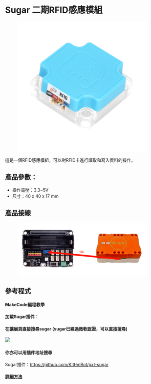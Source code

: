 # Sugar 二期RFID感應模組

<figure><img src="../../.gitbook/assets/rfid (1).png" alt=""><figcaption></figcaption></figure>

這是一個RFID感應模組，可以對RFID卡進行讀取和寫入資料的操作。

## 產品參數：

* 操作電壓：3.3\~5V
* 尺寸：40 x 40 x 17 mm

## 產品接線

<figure><img src="../../.gitbook/assets/image (64).png" alt=""><figcaption></figcaption></figure>

## 參考程式

#### MakeCode編程教學

#### 加載Sugar插件：

#### 在擴展頁直接搜尋sugar (sugar已經過微軟認證，可以直接搜尋)

![](https://kittenbothk.readthedocs.io/en/latest/\_images/sugar\_search.gif)

#### 你亦可以用插件地址搜尋

Sugar插件：https://github.com/KittenBot/pxt-sugar

#### [詳細方法](../../programmingplatforms/makecode/kittenbotandmakecode.md)
